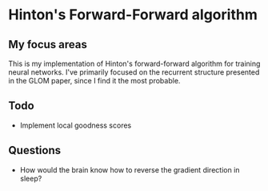 # Hinton's Forward-Forward algorithm

## My focus areas

This is my implementation of Hinton's forward-forward algorithm for training neural networks. I've primarily focused on the recurrent structure presented in the GLOM paper, since I find it the most probable.

## Todo

- Implement local goodness scores

## Questions

- How would the brain know how to reverse the gradient direction in sleep?
